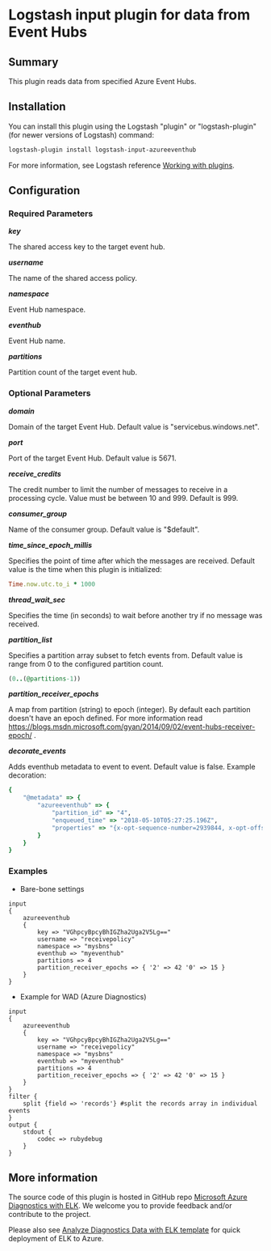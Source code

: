 # Logstash input plugin for data from Event Hubs 

## Summary
This plugin reads data from specified Azure Event Hubs.

## Installation
You can install this plugin using the Logstash "plugin" or "logstash-plugin" (for newer versions of Logstash) command:
```sh
logstash-plugin install logstash-input-azureeventhub
```
For more information, see Logstash reference [Working with plugins](https://www.elastic.co/guide/en/logstash/current/working-with-plugins.html).

## Configuration
### Required Parameters
__*key*__

The shared access key to the target event hub.

__*username*__

The name of the shared access policy.

__*namespace*__

Event Hub namespace.

__*eventhub*__

Event Hub name.

__*partitions*__

Partition count of the target event hub.

### Optional Parameters
__*domain*__

Domain of the target Event Hub. Default value is "servicebus.windows.net".

__*port*__

Port of the target Event Hub. Default value is 5671.

__*receive_credits*__

The credit number to limit the number of messages to receive in a processing cycle. Value must be between 10 and 999. Default is 999.

__*consumer_group*__

Name of the consumer group. Default value is "$default".

__*time_since_epoch_millis*__

Specifies the point of time after which the messages are received. Default value is the time when this plugin is initialized:
```ruby
Time.now.utc.to_i * 1000
```
__*thread_wait_sec*__

Specifies the time (in seconds) to wait before another try if no message was received.

__*partition_list*__

Specifies a partition array subset to fetch events from. Default value is range from 0 to the configured partition count.
```ruby
(0..(@partitions-1))
```

__*partition_receiver_epochs*__

A map from partition (string) to epoch (integer). By default each partition doesn't have an epoch defined. For more information read https://blogs.msdn.microsoft.com/gyan/2014/09/02/event-hubs-receiver-epoch/ .

__*decorate_events*__

Adds eventhub metadata to event to event. Default value is false. Example decoration:
```ruby
{
    "@metadata" => {
        "azureeventhub" => {
            "partition_id" => "4",
            "enqueued_time" => "2018-05-10T05:27:25.196Z",
            "properties" => "{x-opt-sequence-number=2939844, x-opt-offset=627091016784, x-opt-partition-key=some_partition_key, x-opt-enqueued-time=Thu May 10 05:27:25 UTC 2018}"
        }
    }
}
```

### Examples
* Bare-bone settings
```
input
{
    azureeventhub
    {
        key => "VGhpcyBpcyBhIGZha2Uga2V5Lg=="
        username => "receivepolicy"
        namespace => "mysbns"
        eventhub => "myeventhub"
        partitions => 4
        partition_receiver_epochs => { '2' => 42 '0' => 15 }
    }
}
```

* Example for WAD (Azure Diagnostics)
```
input
{
    azureeventhub
    {
        key => "VGhpcyBpcyBhIGZha2Uga2V5Lg=="
        username => "receivepolicy"
        namespace => "mysbns"
        eventhub => "myeventhub"
        partitions => 4
        partition_receiver_epochs => { '2' => 42 '0' => 15 }
    }
}
filter {
    split {field => 'records'} #split the records array in individual events
}
output {
    stdout { 
        codec => rubydebug
    }
}
```

## More information
The source code of this plugin is hosted in GitHub repo [Microsoft Azure Diagnostics with ELK](https://github.com/Azure/azure-diagnostics-tools). We welcome you to provide feedback and/or contribute to the project.

Please also see [Analyze Diagnostics Data with ELK template](https://github.com/Azure/azure-quickstart-templates/tree/master/diagnostics-with-elk) for quick deployment of ELK to Azure.   
